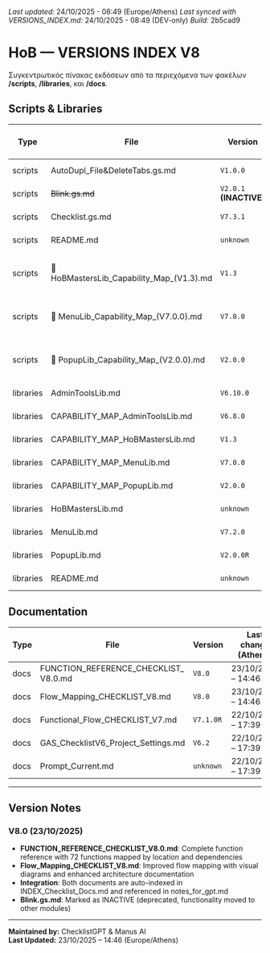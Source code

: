 *Last updated:* 24/10/2025 - 08:49 (Europe/Athens)
*Last synced with VERSIONS_INDEX.md:* 24/10/2025 - 08:49 (DEV-only)
*Build:* 2b5cad9

# HoB — VERSIONS INDEX V8
Συγκεντρωτικός πίνακας εκδόσεων από τα περιεχόμενα των φακέλων **/scripts**, **/libraries**, και **/docs**.
## Scripts & Libraries
| Type | File | Version | Last change (Athens) | Build | Path |
|---|---|---|---|---|---|
| scripts | AutoDupl_File&DeleteTabs.gs.md | `V1.0.0` | 22/10/2025 – 17:39 | `b0f8578` | [scripts/AutoDupl_File&DeleteTabs.gs.md](/scripts/AutoDupl_File&DeleteTabs.gs.md) |
| scripts | ~~Blink.gs.md~~ | `V2.0.1` **(INACTIVE)** | 22/10/2025 – 17:39 | `b0f8578` | [scripts/Blink.gs.md](/scripts/Blink.gs.md) |
| scripts | Checklist.gs.md | `V7.3.1` | 22/10/2025 – 17:39 | `08420eb` | [scripts/Checklist.gs.md](/scripts/Checklist.gs.md) |
| scripts | README.md | `unknown` | 22/10/2025 – 17:39 | `b0f8578` | [scripts/README.md](/scripts/README.md) |
| scripts | 🧩 HoBMastersLib_Capability_Map_(V1.3).md | `V1.3` | 22/10/2025 – 17:39 | `b0f8578` | [scripts/🧩 HoBMastersLib_Capability_Map_(V1.3).md](/scripts/🧩 HoBMastersLib_Capability_Map_(V1.3).md) |
| scripts | 🧩 MenuLib_Capability_Map_(V7.0.0).md | `V7.0.0` | 22/10/2025 – 17:39 | `b0f8578` | [scripts/🧩 MenuLib_Capability_Map_(V7.0.0).md](/scripts/🧩 MenuLib_Capability_Map_(V7.0.0).md) |
| scripts | 🧩 PopupLib_Capability_Map_(V2.0.0).md | `V2.0.0` | 22/10/2025 – 17:39 | `b0f8578` | [scripts/🧩 PopupLib_Capability_Map_(V2.0.0).md](/scripts/🧩 PopupLib_Capability_Map_(V2.0.0).md) |
| libraries | AdminToolsLib.md | `V6.10.0` | 22/10/2025 – 17:39 | `b0f8578` | [libraries/AdminToolsLib.md](/libraries/AdminToolsLib.md) |
| libraries | CAPABILITY_MAP_AdminToolsLib.md | `V6.8.0` | 22/10/2025 – 17:39 | `b0f8578` | [libraries/CAPABILITY_MAP_AdminToolsLib.md](/libraries/CAPABILITY_MAP_AdminToolsLib.md) |
| libraries | CAPABILITY_MAP_HoBMastersLib.md | `V1.3` | 22/10/2025 – 17:39 | `b0f8578` | [libraries/CAPABILITY_MAP_HoBMastersLib.md](/libraries/CAPABILITY_MAP_HoBMastersLib.md) |
| libraries | CAPABILITY_MAP_MenuLib.md | `V7.0.0` | 22/10/2025 – 17:39 | `b0f8578` | [libraries/CAPABILITY_MAP_MenuLib.md](/libraries/CAPABILITY_MAP_MenuLib.md) |
| libraries | CAPABILITY_MAP_PopupLib.md | `V2.0.0` | 22/10/2025 – 17:39 | `b0f8578` | [libraries/CAPABILITY_MAP_PopupLib.md](/libraries/CAPABILITY_MAP_PopupLib.md) |
| libraries | HoBMastersLib.md | `unknown` | 22/10/2025 – 17:39 | `b0f8578` | [libraries/HoBMastersLib.md](/libraries/HoBMastersLib.md) |
| libraries | MenuLib.md | `V7.2.0` | 22/10/2025 – 17:39 | `b0f8578` | [libraries/MenuLib.md](/libraries/MenuLib.md) |
| libraries | PopupLib.md | `V2.0.0R` | 22/10/2025 – 17:39 | `b0f8578` | [libraries/PopupLib.md](/libraries/PopupLib.md) |
| libraries | README.md | `unknown` | 22/10/2025 – 17:39 | `b0f8578` | [libraries/README.md](/libraries/README.md) |

## Documentation

| Type | File | Version | Last change (Athens) | Build | Path |
|---|---|---|---|---|---|
| docs | FUNCTION_REFERENCE_CHECKLIST_ V8.0.md | `V8.0` | 23/10/2025 – 14:46 | `0bf787c` | [docs/FUNCTION_REFERENCE_CHECKLIST_ V8.0.md](/docs/FUNCTION_REFERENCE_CHECKLIST_%20V8.0.md) |
| docs | Flow_Mapping_CHECKLIST_V8.md | `V8.0` | 23/10/2025 – 14:46 | `0bf787c` | [docs/Flow_Mapping_CHECKLIST_V8.md](/docs/Flow_Mapping_CHECKLIST_V8.md) |
| docs | Functional_Flow_CHECKLIST_V7.md | `V7.1.0R` | 22/10/2025 – 17:39 | `b0f8578` | [docs/Functional_Flow_CHECKLIST_V7.md](/docs/Functional_Flow_CHECKLIST_V7.md) |
| docs | GAS_ChecklistV6_Project_Settings.md | `V6.2` | 22/10/2025 – 17:39 | `b0f8578` | [docs/GAS_ChecklistV6_Project_Settings.md](/docs/GAS_ChecklistV6_Project_Settings.md) |
| docs | Prompt_Current.md | `unknown` | 22/10/2025 – 17:39 | `b0f8578` | [docs/Prompt_Current.md](/docs/Prompt_Current.md) |

---

## Version Notes

### V8.0 (23/10/2025)
- **FUNCTION_REFERENCE_CHECKLIST_V8.0.md**: Complete function reference with 72 functions mapped by location and dependencies
- **Flow_Mapping_CHECKLIST_V8.md**: Improved flow mapping with visual diagrams and enhanced architecture documentation
- **Integration**: Both documents are auto-indexed in INDEX_Checklist_Docs.md and referenced in notes_for_gpt.md
- **Blink.gs.md**: Marked as INACTIVE (deprecated, functionality moved to other modules)

---

**Maintained by:** ChecklistGPT & Manus AI  
**Last Updated:** 23/10/2025 – 14:46 (Europe/Athens)

